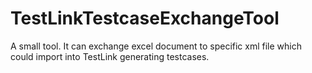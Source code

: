 # TestLinkTestcaseExchangeTool
A small tool. It can exchange excel document to specific xml file which could import into TestLink generating testcases.
